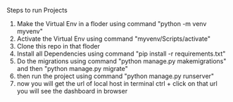 Steps to run Projects
1. Make the Virtual Env in a floder using command "python -m venv myvenv"
2. Activate the Virtual Env using command "myvenv/Scripts/activate"
3. Clone this repo in that floder
4. Install all Dependencies using command "pip install -r requirements.txt"
5. Do the migrations using command "python manage.py makemigrations" and then "python manage.py migrate"
6. then run the project using command "python manage.py runserver"
7. now you will get the url of local host in terminal ctrl + click on that url you will see the dashboard in browser
